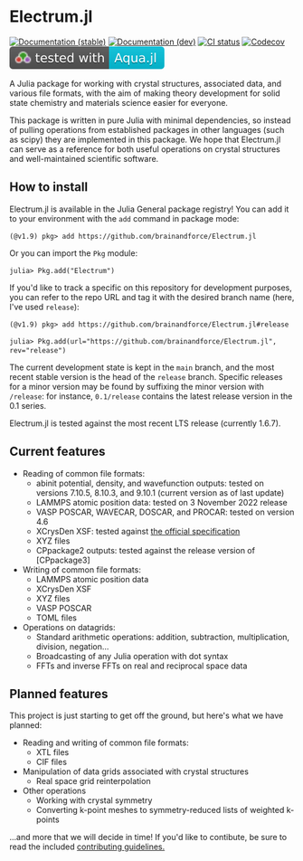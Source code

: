 # Electrum.jl

[![Documentation (stable)][docs-stable-img]][docs-stable-url]
[![Documentation (dev)][docs-dev-img]][docs-dev-url]
[![CI status][ci-status-img]][ci-status-url]
[![Codecov][codecov-img]][codecov-url]
[![Aqua.jl][aqua-img]][aqua-url]

A Julia package for working with crystal structures, associated data, and various file formats,
with the aim of making theory development for solid state chemistry and materials science easier
for everyone.

This package is written in pure Julia with minimal dependencies, so instead of pulling operations
from established packages in other languages (such as scipy) they are implemented in this package.
We hope that Electrum.jl can serve as a reference for both useful operations on crystal structures
and well-maintained scientific software.

## How to install

Electrum.jl is available in the Julia General package registry! You can add it to your environment
with the `add` command in package mode:
```
(@v1.9) pkg> add https://github.com/brainandforce/Electrum.jl 
```
Or you can import the `Pkg` module:
```julia-repl
julia> Pkg.add("Electrum")
```
If you'd like to track a specific on this repository for development purposes, you can refer to the
repo URL and tag it with the desired branch name (here, I've used `release`):
```
(@v1.9) pkg> add https://github.com/brainandforce/Electrum.jl#release
```
```julia-repl
julia> Pkg.add(url="https://github.com/brainandforce/Electrum.jl", rev="release")
```
The current development state is kept in the `main` branch, and the most recent stable version is
the head of the `release` branch. Specific releases for a minor version may be found by suffixing
the minor version with `/release`: for instance, `0.1/release` contains the latest release version
in the 0.1 series.

Electrum.jl is tested against the most recent LTS release (currently 1.6.7).

## Current features

* Reading of common file formats:
     + abinit potential, density, and wavefunction outputs: tested on versions 7.10.5, 8.10.3,
     and 9.10.1 (current version as of last update)
     + LAMMPS atomic position data: tested on 3 November 2022 release
     + VASP POSCAR, WAVECAR, DOSCAR, and PROCAR: tested on version 4.6
     + XCrysDen XSF: tested against [the official specification][xsf-spec-url]
     + XYZ files
     + CPpackage2 outputs: tested against the release version of [CPpackage3]
* Writing of common file formats:
     + LAMMPS atomic position data
     + XCrysDen XSF
     + XYZ files
     + VASP POSCAR
     + TOML files
* Operations on datagrids:
     + Standard arithmetic operations: addition, subtraction, multiplication, division, negation...
     + Broadcasting of any Julia operation with dot syntax
     + FFTs and inverse FFTs on real and reciprocal space data

## Planned features

This project is just starting to get off the ground, but here's what we have planned:

  * Reading and writing of common file formats:
      + XTL files
      + CIF files
  * Manipulation of data grids associated with crystal structures
      + Real space grid reinterpolation
  * Other operations
      + Working with crystal symmetry
      + Converting k-point meshes to symmetry-reduced lists of weighted k-points
     
...and more that we will decide in time! If you'd like to contibute, be sure to read the included
[contributing guidelines.](CONTRIBUTING.md)

[docs-stable-img]:  https://img.shields.io/badge/docs-stable-blue.svg
[docs-stable-url]:  https://brainandforce.github.io/Electrum.jl/stable
[docs-dev-img]:     https://img.shields.io/badge/docs-dev-blue.svg
[docs-dev-url]:     https://brainandforce.github.io/Electrum.jl/dev
[ci-status-img]:    https://github.com/brainandforce/Electrum.jl/workflows/CI/badge.svg
[ci-status-url]:    https://github.com/brainandforce/Electrum.jl/actions
[aqua-img]:         https://raw.githubusercontent.com/JuliaTesting/Aqua.jl/master/badge.svg
[aqua-url]:         https://github.com/JuliaTesting/Aqua.jl
[codecov-img]:      https://codecov.io/gh/brainandforce/Electrum.jl/branch/main/graph/badge.svg
[codecov-url]:      https://codecov.io/gh/brainandforce/Electrum.jl/
[xsf-spec-url]:     http://www.xcrysden.org/doc/XSF.html
[cppackage-url]:    https://github.com/dcfredrickson/CPpackage3
